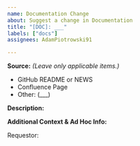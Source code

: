 ```yaml
---
name: Documentation Change
about: Suggest a change in Documentation
title: "[DOC]: ___"
labels: ["docs"]
assignees: AdamPiotrowski91

---
```


**Source:** *(Leave only applicable items.)*

- GitHub README or NEWS
- Confluence Page
- Other: (___)

**Description:**


**Additional Context & Ad Hoc Info:**

Requestor:
